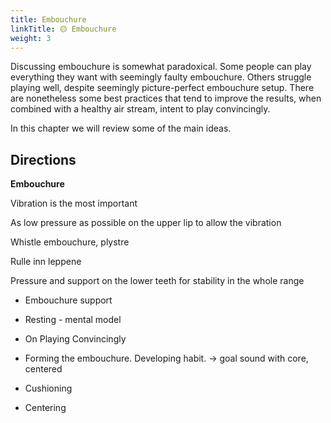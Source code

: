 ```yaml
---
title: Embouchure
linkTitle: 🟡 Embouchure
weight: 3
---
```


Discussing embouchure is somewhat paradoxical. Some people can play everything they want
with seemingly faulty embouchure. Others struggle playing well, despite seemingly picture-perfect
embouchure setup. There are nonetheless some best practices that tend to improve the results,
when combined with a healthy air stream, intent to play convincingly.


In this chapter we will review some of the main ideas.



## Directions



**Embouchure**

Vibration is the most important

As low pressure as possible on the upper lip to allow the vibration

Whistle embouchure, plystre

Rulle inn leppene

Pressure and support on the lower teeth for stability in the whole range
- Embouchure support
- Resting - mental model
- On Playing Convincingly

- Forming the embouchure. Developing habit. -> goal sound with core, centered


- Cushioning
- Centering
